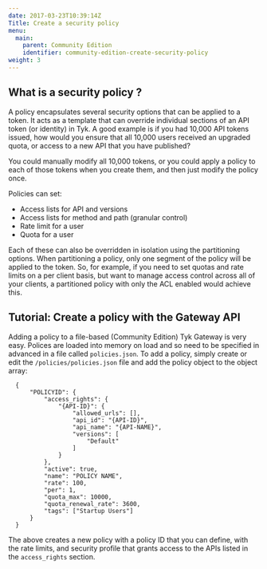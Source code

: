 ```yaml
---
date: 2017-03-23T10:39:14Z
Title: Create a security policy
menu:
  main:
    parent: Community Edition
    identifier: community-edition-create-security-policy
weight: 3
---
```


## <a name="what-is-a-security-policy"></a>What is a security policy ?

A policy encapsulates several security options that can be applied to a token. It acts as a template that can override individual sections of an API token (or identity) in Tyk. A good example is if you had 10,000 API tokens issued, how would you ensure that all 10,000 users received an upgraded quota, or access to a new API that you have published?

You could manually modify all 10,000 tokens, or you could apply a policy to each of those tokens when you create them, and then just modify the policy once.

Policies can set:

*   Access lists for API and versions
*   Access lists for method and path (granular control)
*   Rate limit for a user
*   Quota for a user

Each of these can also be overridden in isolation using the partitioning options. When partitioning a policy, only one segment of the policy will be applied to the token. So, for example, if you need to set quotas and rate limits on a per client basis, but want to manage access control across all of your clients, a partitioned policy with only the ACL enabled would achieve this.

## <a name="create-a-file-based-policy"></a>Tutorial: Create a policy with the Gateway API

Adding a policy to a file-based (Community Edition) Tyk Gateway is very easy. Polices are loaded into memory on load and so need to be specified in advanced in a file called `policies.json`. To add a policy, simply create or edit the `/policies/policies.json` file and add the policy object to the object array:

```
  {
      "POLICYID": {
          "access_rights": {
              "{API-ID}": {
                  "allowed_urls": [],
                  "api_id": "{API-ID}",
                  "api_name": "{API-NAME}",
                  "versions": [
                      "Default"
                  ]
              }
          },
          "active": true,
          "name": "POLICY NAME",
          "rate": 100,
          "per": 1,
          "quota_max": 10000,
          "quota_renewal_rate": 3600,
          "tags": ["Startup Users"]
      }
  }
```

The above creates a new policy with a policy ID that you can define, with the rate limits, and security profile that grants access to the APIs listed in the `access_rights` section.




